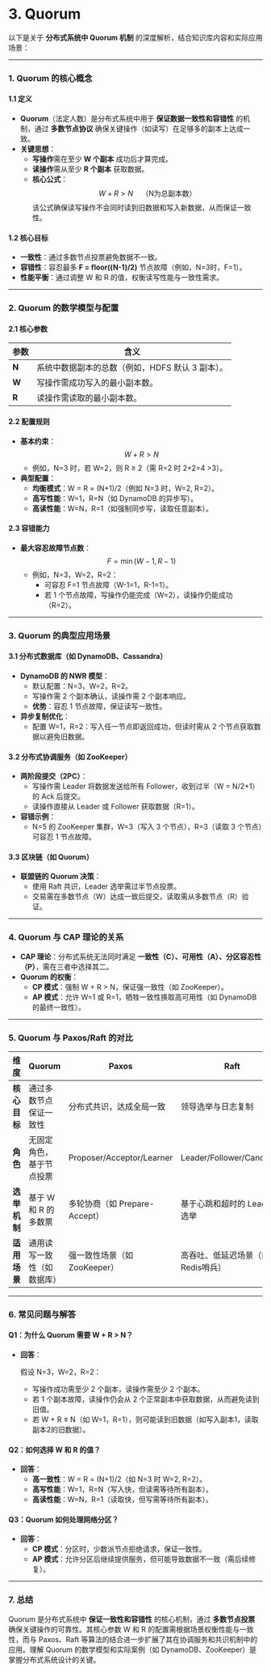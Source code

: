 # 3. Quorum

以下是关于 **分布式系统中 Quorum 机制** 的深度解析，结合知识库内容和实际应用场景：

***

### **1. Quorum 的核心概念**

#### **1.1 定义**

- **Quorum**（法定人数）是分布式系统中用于 **保证数据一致性和容错性** 的机制，通过 **多数节点协议** 确保关键操作（如读写）在足够多的副本上达成一致。
- **关键思想**： &#x20;
  - **写操作**需在至少 **W 个副本** 成功后才算完成。 &#x20;
  - **读操作**需从至少 **R 个副本** 获取数据。 &#x20;
  - **核心公式**： &#x20;
    $$
    W + R > N \quad \text{（N为总副本数）}   
    $$
    该公式确保读写操作不会同时读到旧数据和写入新数据，从而保证一致性。

#### **1.2 核心目标**

- **一致性**：通过多数节点投票避免数据不一致。 &#x20;
- **容错性**：容忍最多 **F = floor((N-1)/2)** 节点故障（例如，N=3时，F=1）。 &#x20;
- **性能平衡**：通过调整 W 和 R 的值，权衡读写性能与一致性需求。

***

### **2. Quorum 的数学模型与配置**

#### **2.1 核心参数**

| 参数     | 含义                           |
| ------ | ---------------------------- |
| **N**​ | 系统中数据副本的总数（例如，HDFS 默认 3 副本）。 |
| **W**​ | 写操作需成功写入的最小副本数。              |
| **R**​ | 读操作需读取的最小副本数。                |

#### **2.2 配置规则**

- **基本约束**： &#x20;
  $$
  W + R > N   
  $$
  - 例如，N=3 时，若 W=2，则 R ≥ 2（需 R=2 时 2+2=4 >3）。 &#x20;
- **典型配置**： &#x20;
  - **均衡模式**：W = R = (N+1)/2（例如 N=3 时，W=2, R=2）。 &#x20;
  - **高写性能**：W=1，R=N（如 DynamoDB 的异步写）。 &#x20;
  - **高读性能**：W=N，R=1（如强制同步写，读取任意副本）。

#### **2.3 容错能力**

- **最大容忍故障节点数**： &#x20;
  $$
  F = \min(W-1, R-1)   
  $$
  - 例如，N=3，W=2，R=2： &#x20;
    - 可容忍 F=1 节点故障（W-1=1，R-1=1）。 &#x20;
    - 若 1 个节点故障，写操作仍能完成（W=2），读操作仍能成功（R=2）。

***

### **3. Quorum 的典型应用场景**

#### **3.1 分布式数据库（如 DynamoDB、Cassandra）**

- **DynamoDB 的 NWR 模型**： &#x20;
  - 默认配置：N=3，W=2，R=2。 &#x20;
  - 写操作需 2 个副本确认，读操作需 2 个副本响应。 &#x20;
  - **优势**：容忍 1 节点故障，保证读写一致性。 &#x20;
- **异步复制优化**： &#x20;
  - 配置 W=1，R=2：写入任一节点即返回成功，但读时需从 2 个节点获取数据以避免旧数据。 &#x20;

#### **3.2 分布式协调服务（如 ZooKeeper）**

- **两阶段提交（2PC）**： &#x20;
  - 写操作需 Leader 将数据发送给所有 Follower，收到过半（W = N/2+1）的 Ack 后提交。 &#x20;
  - 读操作直接从 Leader 或 Follower 获取数据（R=1）。 &#x20;
- **容错示例**： &#x20;
  - N=5 的 ZooKeeper 集群，W=3（写入 3 个节点），R=3（读取 3 个节点）可容忍 1 节点故障。

#### **3.3 区块链（如 Quorum）**

- **联盟链的 Quorum 决策**： &#x20;
  - 使用 Raft 共识，Leader 选举需过半节点投票。 &#x20;
  - 交易需在多数节点（W）达成一致后提交，读取需从多数节点（R）验证。

***

### **4. Quorum 与 CAP 理论的关系**

- **CAP 理论**：分布式系统无法同时满足 **一致性（C）、可用性（A）、分区容忍性（P）**，需在三者中选择其二。 &#x20;
- **Quorum 的权衡**： &#x20;
  - **CP 模式**：强制 W + R > N，保证强一致性（如 ZooKeeper）。 &#x20;
  - **AP 模式**：允许 W=1 或 R=1，牺牲一致性换取高可用性（如 DynamoDB 的最终一致性）。 &#x20;

***

### **5. Quorum 与 Paxos/Raft 的对比**

| 维度        | Quorum        | Paxos                     | Raft                      |
| --------- | ------------- | ------------------------- | ------------------------- |
| **核心目标**​ | 通过多数节点保证一致性   | 分布式共识，达成全局一致              | 领导选举与日志复制                 |
| **角色**​   | 无固定角色，基于节点投票  | Proposer/Acceptor/Learner | Leader/Follower/Candidate |
| **选举机制**​ | 基于 W 和 R 的多数票 | 多轮协商（如 Prepare-Accept）    | 基于心跳和超时的 Leader 选举        |
| **适用场景**​ | 通用读写一致性（如数据库） | 强一致性场景（如 ZooKeeper）       | 高吞吐、低延迟场景（如 Redis哨兵）      |

***

### **6. 常见问题与解答**

#### **Q1：为什么 Quorum 需要 W + R > N？**

- **回答**： &#x20;

  假设 N=3，W=2，R=2： &#x20;
  - 写操作成功需至少 2 个副本，读操作需至少 2 个副本。 &#x20;
  - 若 1 个副本故障，读操作仍会从 2 个正常副本中获取数据，从而避免读到旧值。 &#x20;
  - 若 W + R ≤ N（如 W=1，R=1），则可能读到旧数据（如写入副本1，读取副本2的旧数据）。

#### **Q2：如何选择 W 和 R 的值？**

- **回答**： &#x20;
  - **高一致性**：W = R = (N+1)/2（如 N=3 时 W=2, R=2）。 &#x20;
  - **高写性能**：W=1，R=N（写入快，但读需等待所有副本）。 &#x20;
  - **高读性能**：W=N，R=1（读取快，但写需等待所有副本）。 &#x20;

#### **Q3：Quorum 如何处理网络分区？**

- **回答**： &#x20;
  - **CP 模式**：分区时，少数派节点拒绝请求，保证一致性。 &#x20;
  - **AP 模式**：允许分区后继续提供服务，但可能导致数据不一致（需后续修复）。 &#x20;

***

### **7. 总结**

Quorum 是分布式系统中 **保证一致性和容错性** 的核心机制，通过 **多数节点投票** 确保关键操作的可靠性。其核心参数 W 和 R 的配置需根据场景权衡性能与一致性，而与 Paxos、Raft 等算法的结合进一步扩展了其在协调服务和共识机制中的应用。理解 Quorum 的数学模型和实际案例（如 DynamoDB、ZooKeeper）是掌握分布式系统设计的关键。
